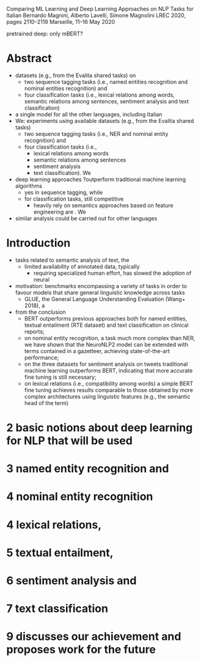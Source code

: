 Comparing ML Learning and Deep Learning Approaches on NLP Tasks for Italian
Bernardo Magnini, Alberto Lavelli, Simone Magnolini
LREC 2020, pages 2110–2119 Marseille, 11–16 May 2020

pretrained deep: only mBERT?

# Abstract

* datasets (e.g., from the Evalita shared tasks) on
  * two sequence tagging tasks (i.e., named entities recognition and nominal
    entities recognition) and
  * four classification tasks (i.e., lexical relations among words, semantic
    relations among sentences, sentiment analysis and text classification)
* a single model for all the other languages, including Italian
* We: experiments using available datasets (e.g., from the Evalita shared tasks)
  * two sequence tagging tasks (i.e., NER and nominal entity recognition) and
  * four classification tasks (i.e.,
    * lexical relations among words
    * semantic relations among sentences
    * sentiment analysis
    * text classification). We
* deep learning approaches ?outperform traditional machine learning algorithms
  * yes in sequence tagging, while
  * for classification tasks, still competitive
    * heavily rely on semantics approaches based on feature engineering are . We
* similar analysis could be carried out for other languages

# Introduction

* tasks related to semantic analysis of text, the
  * limited availability of annotated data, typically
    * requiring specialized human effort, has slowed the adoption of neural
* motivation: benchmarks encompassing a variety of tasks in order to favour
  models that share general linguistic knowledge across tasks
  * GLUE, the General Language Understanding Evaluation (Wang+ 2018), a
* from the conclusion
  * BERT outperforms previous approaches both for named entities, textual
    entailment (RTE dataset) and text classification on clinical reports;
  * on nominal entity recognition, a task much more complex than NER, we have
    shown that the NeuroNLP2 model can be extended with terms contained in a
    gazetteer, achieving state-of-the-art performance;
  * on the three datasets for sentiment analysis on tweets traditional machine
    learning outperforms BERT, indicating that more accurate fine tuning is
    still necessary;
  * on lexical relations (i.e., compatibility among words)
    a simple BERT fine tuning achieves results comparable to those obtained by
    more complex architectures using linguistic features (e.g., the semantic
    head of the term)

# 2 basic notions about deep learning for NLP that will be used

# 3 named entity recognition and

# 4 nominal entity recognition

# 4 lexical relations,

# 5 textual entailment,

# 6 sentiment analysis and

# 7 text classification

# 9 discusses our achievement and proposes work for the future

